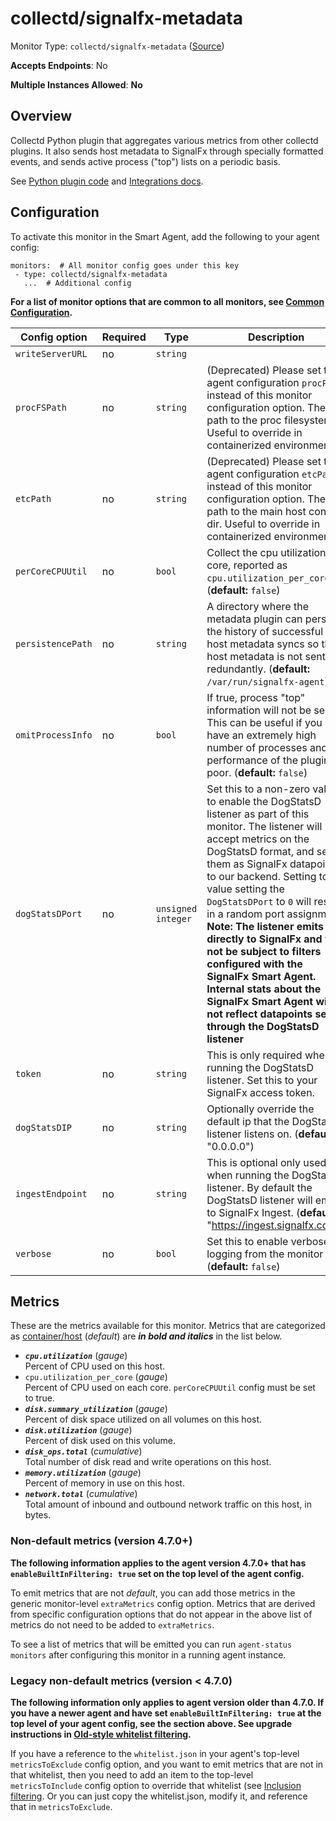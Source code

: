 
<!--- Generated by to-integrations-repo script in Smart Agent repo, DO NOT MODIFY HERE --->
<!--- GENERATED BY gomplate from scripts/docs/monitor-page.md.tmpl --->

# collectd/signalfx-metadata

Monitor Type: `collectd/signalfx-metadata` ([Source](https://github.com/signalfx/signalfx-agent/tree/master/internal/monitors/collectd/metadata))

**Accepts Endpoints**: No

**Multiple Instances Allowed**: **No**

## Overview

Collectd Python plugin that aggregates
various metrics from other collectd plugins.  It also sends host metadata to
SignalFx through specially formatted events, and sends active process
("top") lists on a periodic basis.

See [Python plugin code](https://github.com/signalfx/collectd-signalfx/) and
[Integrations docs](https://github.com/signalfx/integrations/tree/master/signalfx-metadata).


## Configuration

To activate this monitor in the Smart Agent, add the following to your
agent config:

```
monitors:  # All monitor config goes under this key
 - type: collectd/signalfx-metadata
   ...  # Additional config
```

**For a list of monitor options that are common to all monitors, see [Common
Configuration](../monitor-config.html#common-configuration).**


| Config option | Required | Type | Description |
| --- | --- | --- | --- |
| `writeServerURL` | no | `string` |  |
| `procFSPath` | no | `string` | (Deprecated) Please set the agent configuration `procPath` instead of this monitor configuration option. The path to the proc filesystem. Useful to override in containerized environments. |
| `etcPath` | no | `string` | (Deprecated) Please set the agent configuration `etcPath` instead of this monitor configuration option. The path to the main host config dir. Useful to override in containerized environments. |
| `perCoreCPUUtil` | no | `bool` | Collect the cpu utilization per core, reported as `cpu.utilization_per_core`. (**default:** `false`) |
| `persistencePath` | no | `string` | A directory where the metadata plugin can persist the history of successful host metadata syncs so that host metadata is not sent redundantly. (**default:** `/var/run/signalfx-agent`) |
| `omitProcessInfo` | no | `bool` | If true, process "top" information will not be sent.  This can be useful if you have an extremely high number of processes and performance of the plugin is poor. (**default:** `false`) |
| `dogStatsDPort` | no | `unsigned integer` | Set this to a non-zero value to enable the DogStatsD listener as part of this monitor.  The listener will accept metrics on the DogStatsD format, and sends them as SignalFx datapoints to our backend.  Setting to a value setting the `DogStatsDPort` to `0` will result in a random port assignment. **Note: The listener emits directly to SignalFx and will not be subject to filters configured with the SignalFx Smart Agent.  Internal stats about the SignalFx Smart Agent will not reflect datapoints set through the DogStatsD listener** |
| `token` | no | `string` | This is only required when running the DogStatsD listener.  Set this to your SignalFx access token. |
| `dogStatsDIP` | no | `string` | Optionally override the default ip that the DogStatsD listener listens on.  (**default**: "0.0.0.0") |
| `ingestEndpoint` | no | `string` | This is optional only used when running the DogStatsD listener. By default the DogStatsD listener will emit to SignalFx Ingest. (**default**: "https://ingest.signalfx.com") |
| `verbose` | no | `bool` | Set this to enable verbose logging from the monitor (**default:** `false`) |


## Metrics

These are the metrics available for this monitor.
Metrics that are categorized as
[container/host](https://docs.signalfx.com/en/latest/admin-guide/usage.html#about-custom-bundled-and-high-resolution-metrics)
(*default*) are ***in bold and italics*** in the list below.


 - ***`cpu.utilization`*** (*gauge*)<br>    Percent of CPU used on this host.
 - `cpu.utilization_per_core` (*gauge*)<br>    Percent of CPU used on each core. `perCoreCPUUtil` config must be set to true.
 - ***`disk.summary_utilization`*** (*gauge*)<br>    Percent of disk space utilized on all volumes on this host.
 - ***`disk.utilization`*** (*gauge*)<br>    Percent of disk used on this volume.
 - ***`disk_ops.total`*** (*cumulative*)<br>    Total number of disk read and write operations on this host.
 - ***`memory.utilization`*** (*gauge*)<br>    Percent of memory in use on this host.
 - ***`network.total`*** (*cumulative*)<br>    Total amount of inbound and outbound network traffic on this host, in bytes.

### Non-default metrics (version 4.7.0+)

**The following information applies to the agent version 4.7.0+ that has
`enableBuiltInFiltering: true` set on the top level of the agent config.**

To emit metrics that are not _default_, you can add those metrics in the
generic monitor-level `extraMetrics` config option.  Metrics that are derived
from specific configuration options that do not appear in the above list of
metrics do not need to be added to `extraMetrics`.

To see a list of metrics that will be emitted you can run `agent-status
monitors` after configuring this monitor in a running agent instance.

### Legacy non-default metrics (version < 4.7.0)

**The following information only applies to agent version older than 4.7.0. If
you have a newer agent and have set `enableBuiltInFiltering: true` at the top
level of your agent config, see the section above. See upgrade instructions in
[Old-style whitelist filtering](../legacy-filtering.html#old-style-whitelist-filtering).**

If you have a reference to the `whitelist.json` in your agent's top-level
`metricsToExclude` config option, and you want to emit metrics that are not in
that whitelist, then you need to add an item to the top-level
`metricsToInclude` config option to override that whitelist (see [Inclusion
filtering](../legacy-filtering.html#inclusion-filtering).  Or you can just
copy the whitelist.json, modify it, and reference that in `metricsToExclude`.



